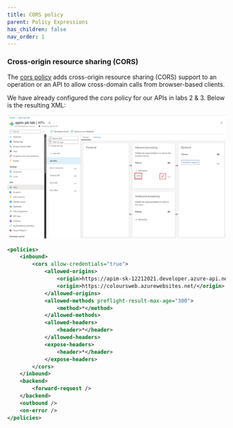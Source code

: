 ```yaml
---
title: CORS policy
parent: Policy Expressions
has_children: false
nav_order: 1
---
```



### Cross-origin resource sharing (CORS)

The [cors policy](<https://docs.microsoft.com/en-us/azure/api-management/api-management-cross-domain-policies#CORS>) adds cross-origin resource sharing (CORS) support to an operation or an API to allow cross-domain calls from browser-based clients.

We have already configured the *cors* policy for our APIs in labs 2 & 3. Below is the resulting XML:

![APIM Policy CORS All APIs](../../assets/images/apim-policy-cors-all-apis-1.png)  

```xml
<policies>
    <inbound>
        <cors allow-credentials="true">
            <allowed-origins>
                <origin>https://apim-sk-12212021.developer.azure-api.net</origin>
                <origin>https://coloursweb.azurewebsites.net/</origin>
            </allowed-origins>
            <allowed-methods preflight-result-max-age="300">
                <method>*</method>
            </allowed-methods>
            <allowed-headers>
                <header>*</header>
            </allowed-headers>
            <expose-headers>
                <header>*</header>
            </expose-headers>
        </cors>
    </inbound>
    <backend>
        <forward-request />
    </backend>
    <outbound />
    <on-error />
</policies>
```